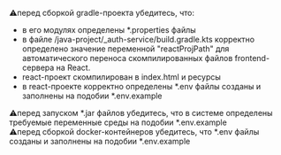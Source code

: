 ⚠️перед сборкой gradle-проекта убедитесь, что:
- в его модулях определены *.properties файлы
- в файле /java-project/_auth-service/build.gradle.kts корректно определено значение переменной "reactProjPath" для автоматического переноса скомпилированных файлов frontend-сервера на React.
- react-проект скомпилирован в index.html и ресурсы
- в react-проекте корректно определены *.env файлы созданы и заполнены на подобии *.env.example

⚠️перед запуском *.jar файлов убедитесь, что в системе определены требуемые переменные среды на подобии *.env.example\
⚠️перед сборкой docker-контейнеров убедитесь, что *.env файлы созданы и заполнены на подобии *.env.example